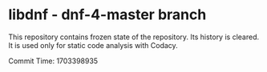 # libdnf - dnf-4-master branch

This repository contains frozen state of the repository.
Its history is cleared. It is used only for static code
analysis with Codacy.

Commit Time: 1703398935